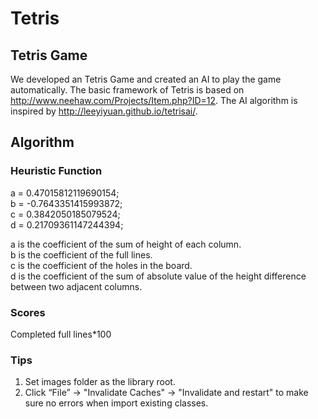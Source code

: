 # Tetris

## Tetris Game
We developed an Tetris Game and created an AI to play the game automatically. The basic framework of Tetris is based on http://www.neehaw.com/Projects/Item.php?ID=12. The AI algorithm is inspired by http://leeyiyuan.github.io/tetrisai/. 

## Algorithm
### Heuristic Function
a = 0.47015812119690154;  
b = -0.7643351415993872;  
c = 0.3842050185079524;  
d = 0.21709361147244394;  

a is the coefficient of the sum of height of each column.   
b is the coefficient of the full lines.   
c is the coefficient of the holes in the board.   
d is the coefficient of the sum of absolute value of the height difference between two adjacent columns.  

### Scores
Completed full lines*100

### Tips
1. Set images folder as the library root.   
2. Click “File” -> "Invalidate Caches" -> "Invalidate and restart" to make sure no errors when import existing classes.   

